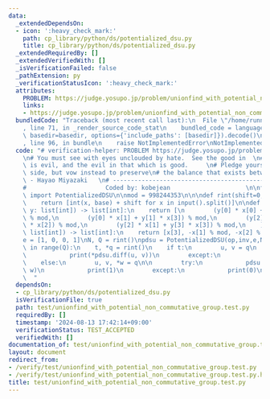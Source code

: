 ```yaml
---
data:
  _extendedDependsOn:
  - icon: ':heavy_check_mark:'
    path: cp_library/python/ds/potentialized_dsu.py
    title: cp_library/python/ds/potentialized_dsu.py
  _extendedRequiredBy: []
  _extendedVerifiedWith: []
  _isVerificationFailed: false
  _pathExtension: py
  _verificationStatusIcon: ':heavy_check_mark:'
  attributes:
    PROBLEM: https://judge.yosupo.jp/problem/unionfind_with_potential_non_commutative_group
    links:
    - https://judge.yosupo.jp/problem/unionfind_with_potential_non_commutative_group
  bundledCode: "Traceback (most recent call last):\n  File \"/home/runner/.local/lib/python3.10/site-packages/onlinejudge_verify/documentation/build.py\"\
    , line 71, in _render_source_code_stat\n    bundled_code = language.bundle(stat.path,\
    \ basedir=basedir, options={'include_paths': [basedir]}).decode()\n  File \"/home/runner/.local/lib/python3.10/site-packages/onlinejudge_verify/languages/python.py\"\
    , line 96, in bundle\n    raise NotImplementedError\nNotImplementedError\n"
  code: "# verification-helper: PROBLEM https://judge.yosupo.jp/problem/unionfind_with_potential_non_commutative_group\n\
    \n# You must see with eyes unclouded by hate.  See the good in  \n# that which\
    \ is evil, and the evil in that which is good.     \n# Pledge yourself to neither\
    \ side, but vow instead to preserve\n# the balance that exists between the two.\
    \ - Hayao Miyazaki   \n# ------------------------------------------------------------\n\
    #                      Coded by: kobejean                     \n\nfrom cp_library.python.ds.potentialized_dsu\
    \ import PotentializedDSU\n\nmod = 998244353\n\n\ndef rint(shift=0, base=10):\n\
    \    return [int(x, base) + shift for x in input().split()]\n\ndef op(x: list[int],\
    \ y: list[int]) -> list[int]:\n    return [\n        (y[0] * x[0] + y[1] * x[2])\
    \ % mod,\n        (y[0] * x[1] + y[1] * x[3]) % mod,\n        (y[2] * x[0] + y[3]\
    \ * x[2]) % mod,\n        (y[2] * x[1] + y[3] * x[3]) % mod,\n    ]\n\ndef inv(x:\
    \ list[int]) -> list[int]:\n    return [x[3], -x[1] % mod, -x[2] % mod, x[0]]\n\
    e = [1, 0, 0, 1]\nN, Q = rint()\npdsu = PotentializedDSU(op,inv,e,N)\n\nfor _\
    \ in range(Q):\n    t, *q = rint()\n    if t:\n        u, v = q\n        try:\n\
    \            print(*pdsu.diff(u, v))\n        except:\n            print(-1)\n\
    \    else:\n        u, v, *w = q\n\n        try:\n            pdsu.merge(u, v,\
    \ w)\n            print(1)\n        except:\n            print(0)\n          \
    \  "
  dependsOn:
  - cp_library/python/ds/potentialized_dsu.py
  isVerificationFile: true
  path: test/unionfind_with_potential_non_commutative_group.test.py
  requiredBy: []
  timestamp: '2024-08-13 17:42:14+09:00'
  verificationStatus: TEST_ACCEPTED
  verifiedWith: []
documentation_of: test/unionfind_with_potential_non_commutative_group.test.py
layout: document
redirect_from:
- /verify/test/unionfind_with_potential_non_commutative_group.test.py
- /verify/test/unionfind_with_potential_non_commutative_group.test.py.html
title: test/unionfind_with_potential_non_commutative_group.test.py
---
```

